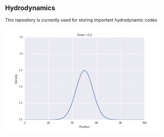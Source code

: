 ## Hydrodynamics
This repository is currently used for storing important hydrodynamic codes

![alt text](https://github.com/jakehanson/Hydrodynamics/blob/master/iso_sim.gif)